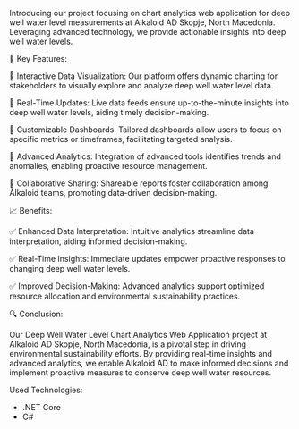Introducing our project focusing on chart analytics web application for deep well water level measurements at Alkaloid AD Skopje, North Macedonia. Leveraging advanced technology, we provide actionable insights into deep well water levels.

🚀 Key Features:

🔹 Interactive Data Visualization: Our platform offers dynamic charting for stakeholders to visually explore and analyze deep well water level data.

🔹 Real-Time Updates: Live data feeds ensure up-to-the-minute insights into deep well water levels, aiding timely decision-making.

🔹 Customizable Dashboards: Tailored dashboards allow users to focus on specific metrics or timeframes, facilitating targeted analysis.

🔹 Advanced Analytics: Integration of advanced tools identifies trends and anomalies, enabling proactive resource management.

🔹 Collaborative Sharing: Shareable reports foster collaboration among Alkaloid teams, promoting data-driven decision-making.

📈 Benefits:

✅ Enhanced Data Interpretation: Intuitive analytics streamline data interpretation, aiding informed decision-making.

✅ Real-Time Insights: Immediate updates empower proactive responses to changing deep well water levels.

✅ Improved Decision-Making: Advanced analytics support optimized resource allocation and environmental sustainability practices.

🔍 Conclusion:

Our Deep Well Water Level Chart Analytics Web Application project at Alkaloid AD Skopje, North Macedonia, is a pivotal step in driving environmental sustainability efforts. By providing real-time insights and advanced analytics, we enable Alkaloid AD to make informed decisions and implement proactive measures to conserve deep well water resources.

Used Technologies:
- .NET Core
- C#
